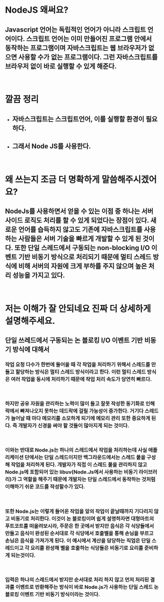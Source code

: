 # NodeJS 왜써요?

## Javascript 언어는 독립적인 언어가 아니라 스크립트 언어이다. 스크립트 언어는 이미 만들어진 프로그램 안에서 동작하는 프로그램이며 자바스크립트는 웹 브라우저가 없으면 사용할 수가 없는 프로그램이다. 그런 자바스크립트를 브라우저 없이 바로 실행할 수 있게 해준다.

<br>

# 깔끔 정리

- ## 자바스크립트는 스크립트언어, 이를 실행할 환경이 필요하다.
- ## 그래서 Node JS를 사용한다.

<br>

# 왜 쓰는지 조금 더 명확하게 말씀해주시겠어요?

## NodeJs를 사용하면서 얻을 수 있는 이점 중 하나는 서버 사이드 로직도 처리를 할 수 있게 되었다는 장점이 있다. 새로운 언어를 습득하지 않고도 기존에 자바스크립트를 사용하는 사람들은 서버 기술을 빠르게 개발할 수 있게 된 것이다. 또한 단일 스레드에서 구동되는 non-blocking I/O 이벤트 기반 비동기 방식으로 처리되기 때문에 멀티 스레드 방식에 비해 서버의 자원에 크게 부하를 주지 않으며 높은 처리 성능을 가지고 있다.

<br>

# 저는 이해가 잘 안되네요 진짜 더 상세하게 설명해주세요.

## 단일 쓰레드에서 구동되는 논 블로킹 I/O 이벤트 기반 비동기 방식에 대해서

### 작업 요청 다수가 한번에 들어올 때 각 작업을 처리하기 위해서 스레드를 만들고 할당하는 방식은 멀티 스레드 방식이라고 한다. 이런 멀티 스레드 방식은 여러 작업을 동시에 처리하기 때문에 작업 처리 속도가 당연히 빠르다. 

<br>

### 하지만 공유 자원을 관리하는 노력이 많이 들고 잘못 작성한 동기화로 인해 락에서 빠져나오지 못하는 데드락에 걸릴 가능성이 증가한다. 거기다 스레드가 늘어날 때 마다 메모리를 소모하게 되기에 메모리 관리 또한 중요하게 된다. 즉 개발자가 신경을 써야 할 것들이 많아지게 되는 것이다.

<br>

### 이와는 반대로 Node.js는 하나의 스레드에서 작업을 처리하는데 사실 애플리케이션 단에서는 단일 스레드이지만 백그라운드에서는 스레드 풀을 구성해 작업을 처리하게 된다. 개발자가 직접 이 스레드 풀을 관리하지 않고 Node.js에 포함되어 있는 libuv(Node.Js에서 사용하는 비동기 라이브러리)가 그 역할을 해주기 때문에 개발자는 단일 스레드에서 동작하는 것처럼 이해하기 쉬운 코드를 작성할수가 있다.

<br>

### 또한 Node.js는 이렇게 들어온 작업을 앞의 작업이 끝날때까지 기다리지 않고 비동기로 처리한다. 이것이 논 블로킹이며 쉽게 설명하자면 대형마트의 푸트코트를 떠올려보시라, 주문은 한 곳에서 받지만 음식은 각 식당들에서 만들고 음식이 완성된 순서대로 각 식당에서 호출벨을 통해 손님을 부르고 손님은 음식을 가져가게 된다. 이 예시에서 계산을 담당하는 직업은 단일 스레드이고 각 요리를 완성해 벨을 호출하는 식당들은 비동기로 요리를 준비하게 되는것이다.

<br>

### 입력은 하나의 스레드에서 받지만 순서대로 처리 하지 않고 먼저 처리된 결과를 이벤트로 반환해주는 방식이 바로 Node.js가 사용하는 단일 스레드 논 블로킹 이벤트 기반 비동기 방식이라는 것이다.